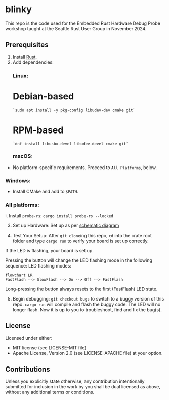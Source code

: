 # blinky

This repo is the code used for the Embedded Rust Hardware Debug Probe workshop taught at the
Seattle Rust User Group in November 2024.

## Prerequisites
1. Install [Rust](https://rust-lang.org/tools/install).
2. Add dependencies:
   ### Linux:
   # Debian-based
       `sudo apt install -y pkg-config libudev-dev cmake git`
   # RPM-based
       `dnf install libusbx-devel libudev-devel cmake git`

   ### macOS:
  * No platform-specific requirements.  Proceed to `All Platforms`, below.

   ### Windows:
  * Install CMake and add to `$PATH`.

   ### All platforms:
   i. Install `probe-rs`:
   `cargo install probe-rs --locked`

3. Set up Hardware:  Set up as per [schematic diagram](https://app.cirkitdesigner.com/project/c8efdf17-e924-4550-8c7a-da5c56bd626e)

4. Test Your Setup:
   After `git clone`ing this repo, `cd` into the crate root folder and type `cargo run` to verify your
   board is set up correctly.

If the LED is flashing, your board is set up.

Pressing the button will change the LED flashing mode in the following sequence:
LED flashing modes:
```mermaid
flowchart LR
FastFlash --> SlowFlash --> On --> Off --> FastFlash
```

Long-pressing the button always resets to the first (FastFlash) LED state.

5. Begin debugging:
   `git checkout bugs` to switch to a buggy version of this repo.
   `cargo run` will compile and flash the buggy code.  The LED will no longer flash.  Now it is up to
   you to troubleshoot, find and fix the bug(s).


## License
Licensed under either:
* MIT license (see LICENSE-MIT file)
* Apache License, Version 2.0 (see LICENSE-APACHE file)
  at your option.

## Contributions
Unless you explicitly state otherwise, any contribution intentionally submitted for inclusion in the
work by you shall be dual licensed as above, without any additional terms or conditions.
